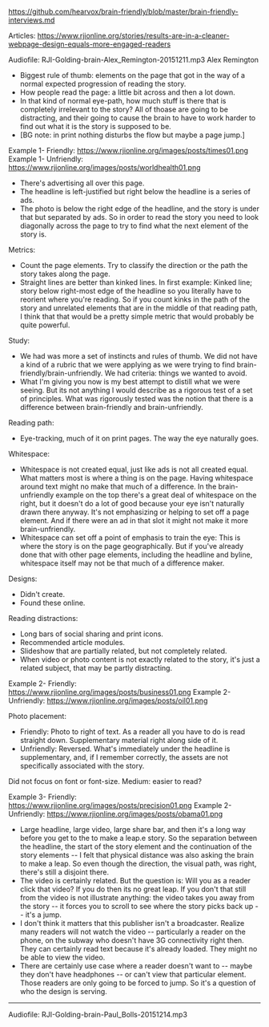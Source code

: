 https://github.com/hearvox/brain-friendly/blob/master/brain-friendly-interviews.md

Articles:
https://www.rjionline.org/stories/results-are-in-a-cleaner-webpage-design-equals-more-engaged-readers

Audiofile: RJI-Golding-brain-Alex_Remington-20151211.mp3
Alex Remington

* Biggest rule of thumb: elements on the page that got in the way of a normal expected progression of reading the story.
* How people read the page: a little bit across and then a lot down.
* In that kind of normal eye-path, how much stuff is there that is completely irrelevant to the story? All of thoase are going to be distracting, and their going to cause the brain to have to work harder to find out what it is the story is supposed to be.
* [BG note: in print nothing disturbs the flow but maybe a page jump.]




Example 1- Friendly:
https://www.rjionline.org/images/posts/times01.png
Example 1- Unfriendly:
https://www.rjionline.org/images/posts/worldhealth01.png
* There's advertising all over this page.
* The headline is left-justified but right below the headline is a series of ads.
* The photo is below the right edge of the headline, and the story is under that but separated by ads. So in order to read the story you need to look diagonally across the page to try to find what the next element of the story is.

Metrics:
* Count the page elements. Try to classify the direction or the path the story takes along the page.
* Straight lines are better than kinked lines. In first example: Kinked line; story below right-most edge of the headline so you literally have to reorient where you're reading. So if you count kinks in the path of the story and unrelated elements that are in the middle of that reading path, I think that that would be a pretty simple metric that would probably be quite powerful.

Study:
* We had was more a set of instincts and rules of thumb. We did not have a kind of a rubric that we were applying as we were trying to find brain-friendly/brain-unfriendly. We had criteria: things we wanted to avoid.
* What I'm giving you now is my best attempt to distill what we were seeing. But its not anything I would describe as a rigorous test of a set of principles. What was rigorously tested was the notion that there is a difference between brain-friendly and brain-unfriendly.

Reading path:
* Eye-tracking, much of it on print pages. The way the eye naturally goes.

Whitespace:
* Whitespace is not created equal, just like ads is not all created equal. What matters most is where a thing is on the page. Having whitespace around text might no make that much of a difference. In the brain-unfriendly example on the top there's a great deal of whitespace on the right, but it doesn't do a lot of good because your eye isn't naturally drawn there anyway. It's not emphasizing or helping to set off a page element. And if there were an ad in that slot it might not make it more brain-unfriendly.
* Whitespace can set off a point of emphasis to train the eye: This is where the story is on the page geographically. But if you've already done that with other page elements, including the headline and byline, whitespace itself may not be that much of a difference maker.

Designs:
* Didn't create.
* Found these online.

Reading distractions:
* Long bars of social sharing and print icons. 
* Recommended article modules.
* Slideshow that are partially related, but not completely related.
* When video or photo content is not exactly related to the story, it's just a related subject, that may be partly distracting.

Example 2- Friendly:
https://www.rjionline.org/images/posts/business01.png
Example 2- Unfriendly:
https://www.rjionline.org/images/posts/oil01.png

Photo placement:
* Friendly: Photo to right of text. As a reader all you have to do is read straight down. Supplementary material right along side of it.
* Unfriendly: Reversed. What's immediately under the headline is supplementary, and, if I remember correctly, the assets are not specifically associated with the story.

Did not focus on font or font-size. Medium: easier to read?



Example 3- Friendly:
https://www.rjionline.org/images/posts/precision01.png
Example 2- Unfriendly:
https://www.rjionline.org/images/posts/obama01.png

* Large headline, large video, large share bar, and then it's a long way before you get to the to make a leap.e story. So the separation between the headline, the start of the story element and the continuation of the story elements -- I felt that physical distance was also asking the brain to make a leap. So even though the direction, the visual path, was right, there's still a disjoint there.
* The video is certainly related. But the question is: Will you as a reader click that video? If you do then its no great leap. If you don't that still from the video is not illustrate anything: the video takes you away from the story -- it forces you to scroll to see where the story picks back up -- it's a jump.
* I don't think it matters that this publisher isn't a broadcaster. Realize many readers will not watch the video -- particularly a reader on the phone, on the subway who doesn't have 3G connectivity right then. They can certainly read text because it's already loaded. They might no be able to view the video.
* There are certainly use case where a reader doesn't want to -- maybe they don't have headphones -- or can't view that particular element. Those readers are only going to be forced to jump. So it's a question of who the design is serving.


________________________________
Audiofile: RJI-Golding-brain-Paul_Bolls-20151214.mp3